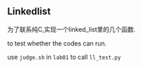 <!--
 * @Github: https://github.com/Certseeds/CS323_Compilers_2020F
 * @Organization: SUSTech
 * @Author: nanoseeds
 * @Date: 2020-10-02 21:50:25
 * @LastEditors: nanoseeds
 * @LastEditTime: 2020-10-02 23:18:52
 * @License: CC-BY-NC-SA_V4_0 or any later version 
 -->
## Linkedlist
为了联系纯C,实现一个linked_list里的几个函数.

to test whether the codes can run.  

use `judge.sh` in `lab01` to call `ll_test.py`
